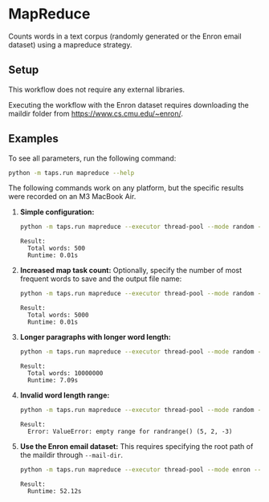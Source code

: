 # MapReduce

Counts words in a text corpus (randomly generated or the Enron email dataset) using a mapreduce strategy.

## Setup

This workflow does not require any external libraries.

Executing the workflow with the Enron dataset requires downloading the maildir folder from https://www.cs.cmu.edu/~enron/.

## Examples

To see all parameters, run the following command:
```bash
python -m taps.run mapreduce --help
```

The following commands work on any platform, but the specific results were recorded on an M3 MacBook Air.

1. **Simple configuration:**
   ```bash
   python -m taps.run mapreduce --executor thread-pool --mode random --map-task-count 1
   ```
   ```
   Result:
     Total words: 500
     Runtime: 0.01s
   ```
2. **Increased map task count:**
   Optionally, specify the number of most frequent words to save and the
   output file name:
   ```bash
   python -m taps.run mapreduce --executor thread-pool --mode random --map-task-count 10 --n-freq 20 --out my-out.txt
   ```
   ```
   Result:
     Total words: 5000
     Runtime: 0.01s
   ```
3. **Longer paragraphs with longer word length:**
   ```bash
   python -m taps.run mapreduce --executor thread-pool --mode random --map-task-count 10 --word-count 1000000 --word-len-min 2 --word-len-max 2
   ```
   ```
   Result:
     Total words: 10000000
     Runtime: 7.09s
   ```
4. **Invalid word length range:**
   ```bash
   python -m taps.run mapreduce --executor thread-pool --mode random --map-task-count 10 --word-count 1000000 --word-len-min 5 --word-len-max 1
   ```
   ```
   Result:
     Error: ValueError: empty range for randrange() (5, 2, -3)
   ```
5. **Use the Enron email dataset:**
   This requires specifying the root path of the maildir through `--mail-dir`.
   ```bash
   python -m taps.run mapreduce --executor thread-pool --mode enron --map-task-count 10 --mail-dir ~/Downloads/maildir
   ```
   ```
   Result:
     Runtime: 52.12s
   ```
